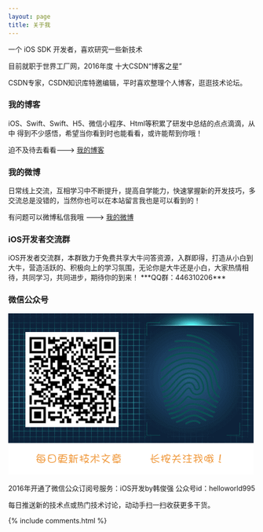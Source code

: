 ```yaml
---
layout: page
title: 关于我 
---
```

<p>
<p>
<p>
<p>
一个 iOS SDK 开发者，喜欢研究一些新技术
<p>
目前就职于世界工厂网，2016年度 十大CSDN“博客之星”
<p>
CSDN专家，CSDN知识库特邀编辑，平时喜欢整理个人博客，逛逛技术论坛。
<p>

<h3> 我的博客 </h3>  
<p>
iOS、Swift、Swift、H5、微信小程序、Html等积累了研发中总结的点点滴滴，从中
得到不少感悟，希望当你看到时也能看看，或许能帮到你哦！<p> 
迫不及待去看看---> <a target="_blank" href="http://blog.csdn.net/qq_31810357/"> 我的博客 </a>
<p> 

<h3> 我的微博 </h3>
<p>
日常线上交流，互相学习中不断提升，提高自学能力，快速掌握新的开发技巧，多交流总是没错的，当然你也可以在本站留言我也是可以看到的！<p> 
有问题可以微博私信我哦 ---> <a target="_blank" href="http://weibo.com/2169425833/"> 我的微博 </a>
<p>

<h3> iOS开发者交流群 </h3>
<p>
iOS开发者交流群，本群致力于免费共享大牛问答资源，入群即得，打造从小白到大牛，营造活跃的、积极向上的学习氛围，无论你是大牛还是小白，大家热情相待，共同学习，共同进步，期待你的到来！
***QQ群：446310206***
<p>

<h3> 微信公众号 </h3>

![](/images/小二维码.gif)

<p>
2016年开通了微信公众订阅号服务：iOS开发by韩俊强  公众号id：helloworld995<p> 
每日推送新的技术点或热门技术讨论，动动手扫一扫收获更多干货。
<p>
{% include comments.html %}



